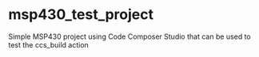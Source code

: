 # msp430_test_project
Simple MSP430 project using Code Composer Studio that can be used to test the ccs_build action
